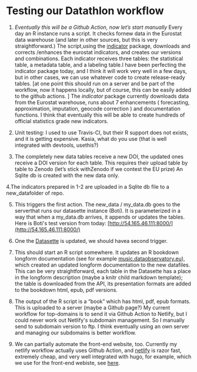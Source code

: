 # Testing our Datathlon workflow

1. *Eventually this will be a Github Action, now let’s start manually* Every day an R instance runs a script. It checks fornew data in the Eurostat data warehouse (and later in other sources, but this is very straightforward.) The script,using the [indicator](https://github.com/dataobservatory-eu/indicator) package, downloads and corrects /enhances the eurostat indicators, and creates our versions and combinations. Each indicator receives three tables: the statistical table, a metadata table, and a labeling table.I have been perfecting the indicator package today, and I think it will work very well in a few days, but in other cases, we can use whatever code to create release-ready tables. [at one point this should run on a server and be part of the workflow, now it happens locally, but of course, this can be easily added to the github actions. ]  The _indicator_ package currently downloads data from the Eurostat warehouse, runs about 7 enhancements ( forecasting, approximation, imputation, geocode correction ) and documentation functions.  I think that eventually this will be able to create hundreds of official statistics grade new indicators. 

2. Unit testing: I used to use Travis-CI, but their R support does not exists, and it is getting expensive. Kasia, what do you use (that is well integrated with devtools, usethis?)

3. The completely new data tables receive a new DOI, the updated ones receive a DOI version for each table. This requires their upload table by table to Zenodo (let’s stick withZenodo if we contest the EU prize) An Sqlite db is created with the new data only. 

4.The indicators prepared in 1-2 are uploaded in a Sqlite db file to a new_datafolder of repo. 

5. This triggers the first action. The new_data / my_data.db goes to the serverthat runs our datasette instance (Boti). It is parameterized in a way that when a my_data.db arrives, it appends or updates the tables. Here is Boti's test version from today: [http://54.165.46.111:8000/](http://54.165.46.111:8000/)

6. One the [Datasette](http://54.165.46.111:8000/) is updated, we should havea second trigger. 

7. This should start an R script somewhere. It updates an R bookdown longform documentation (see for example [music.dataobservatory.eu](https://music.dataobservatory.eu/)), which created an updated longform documentation to the new datafiles. This can be very straightforward, each table in the Datasette has a place in the longform description (maybe a knitr child markdown template); the table is downloaded from the API, its presentation formats are added to the bookdown html, epub, pdf versions. 

8. The output of the R script is a “book” which has html, pdf, epub formats. This is uploaded to a server (maybe a Github page?)  My current workflow for top-domains is to send it via Github Action to Netlify, but I could never work out Netlify's subdomain management. So I manually send to subdomain version to ftp.  I think eventually using an own server and managing our subdomains is better workflow. 

9. We can partially automate the front-end website, too.  Currently my netlify workflow actually uses Github Action, and  [netlify](https://www.netlify.com/) is razor fast, extremely cheap, and very well integrated with hugo, for example, which we use for the front-end webiste, see [here](https://naughty-jepsen-95cdf2.netlify.app/). 


